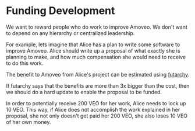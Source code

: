 Funding Development
===============

We want to reward people who do work to improve Amoveo. We don't want to depend on any hierarchy or centralized leadership.

For example, lets imagine that Alice has a plan to write some software to improve Amoveo. Alice should write up a proposal of what exactly she is planning to make, and how much compensation she would need to receive to do this work.

The benefit to Amoveo from Alice's project can be estimated using [futarchy](/use-cases-and-ideas/futarchy.md).

If futarchy says that the benefits are more than 3x bigger than the cost, then we should do a hard update to enable the proposal to be funded.

In order to potentially receive 200 VEO for her work, Alice needs to lock up 10 VEO. This way, if Alice does not accomplish the work explained in her proposal, she not only doesn't get paid her 200 VEO, she also loses 10 VEO of her own money. 